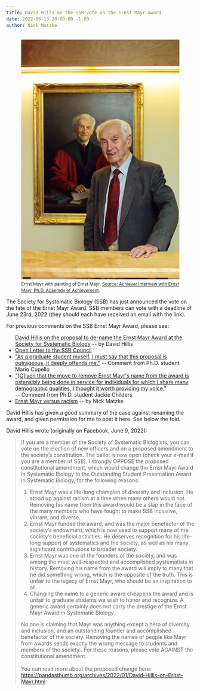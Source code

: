 ```yaml
---
title: David Hills on the SSB vote on the Ernst Mayr Award
date: 2022-06-13 20:00:00 -1:00
author: Nick Matzke
---
```


<figure class="on-the-left-side"><img src="/uploads/2022/Ernst-Mayr-enhanced-6-scaled.jpg" alt="[Ernst Mayr with painting of Ernst Mayr.]"/>
<figcaption><small>Ernst Mayr with painting of Ernst Mayr. <a href="[https://commons.wikimedia.org/wiki/File:Ernst_Mayr_-_B%C3%BCste_-_Museum_f%C3%BCr_Naturkunde_-_Berlin.jpg](https://achievement.org/achiever/ernst-mayr-ph-d/#interview)">Source: Achiever Interview with Ernst Mayr, Ph.D. Acaemdy of Achievement</a>.</small></figcaption>
</figure>

The Society for Systematic Biology (SSB) has just announced the vote on the fate of the Ernst Mayr Award. SSB members can vote with a deadline of June 23rd, 2022 (they should each have received an email with the link). 

For previous comments on the SSB Ernst Mayr Award, please see:

<ul>
<a href="https://pandasthumb.org/archives/2022/01/David-Hillis-on-Ernst-Mayr.html">David Hillis on the proposal to de-name the Ernst Mayr Award at the Society for Systematic Biology</a> -- by David Hillis
<li><a href="https://pandasthumb.org/archives/2022/01/David-Hillis-on-Ernst-Mayr.html#comment-5698109834">Open Letter to the SSB Council</a></li>
<li><a href="https://pandasthumb.org/archives/2022/01/David-Hillis-on-Ernst-Mayr.html#comment-5681790757">"As a graduate student myself, I must say that this proposal is outrageous, it deeply offends me."</a> -- Comment from Ph.D. student Mario Cupello</li>
<li><a href="https://pandasthumb.org/archives/2022/01/David-Hillis-on-Ernst-Mayr.html#comment-5681656191">"[G]iven that the move to remove Ernst Mayr's name from the award is ostensibly being done in service for individuals for which I share many demographic qualities, I thought it worth providing my voice."</a></li> -- Comment from Ph.D. student Jackie Childers
<li><a href="https://pandasthumb.org/archives/2022/01/Ernst-Mayr-versus-racism.html">Ernst Mayr versus racism</a> -- by Nick Matzke</li>
</ul>

David Hillis has given a good summary of the case against renaming the award, and given permission for me to post it here. See below the fold.

<!--more-->

David Hillis wrote (originally on Facebook, June 9, 2022):

<blockquote>If you are a member of the Society of Systematic Biologists, you can vote on the election of new officers and on a proposed amendment to the society’s constitution. The ballot is now open (check your e-mail if you are a member of SSB).
I strongly OPPOSE the proposed constitutional amendment, which would change the Ernst Mayr Award in Systematic Biology to the Outstanding Student Presentation Award in Systematic Biology, for the following reasons:

<ol>
<li>Ernst Mayr was a life-long champion of diversity and inclusion. He stood up against racism at a time when many others would not. Removing his name from this award would be a slap in the face of the many members who have fought to make SSB inclusive, vibrant, and diverse.</li>
<li>Ernst Mayr funded the award, and was the major benefactor of the society’s endowment, which is now used to support many of the society’s beneficial activities. He deserves recognition for his life-long support of systematics and the society, as well as his many significant contributions to broader society.</li>
<li>Ernst Mayr was one of the founders of the society, and was among the most well-respected and accomplished systematists in history. Removing his name from the award will imply to many that he did something wrong, which is the opposite of the truth. This is unfair to the legacy of Ernst Mayr, who should be an inspiration to all.</li> 
<li>Changing the name to a generic award cheapens the award and is unfair to graduate students we wish to honor and recognize. A generic award certainly does not carry the prestige of the Ernst Mayr Award in Systematic Biology.</li>
</ol>

No one is claiming that Mayr was anything except a hero of diversity and inclusion, and an outstanding founder and accomplished benefactor of the society. Removing the names of people like Mayr from awards sends exactly the wrong message to students and members of the society..
For these reasons, please vote AGAINST the constitutional amendment. <br />
<br />
You can read more about the proposed change here:<br />
<a href="https://pandasthumb.org/archives/2022/01/David-Hillis-on-Ernst-Mayr.html">https://pandasthumb.org/archives/2022/01/David-Hillis-on-Ernst-Mayr.html</a>
</blockquote>

